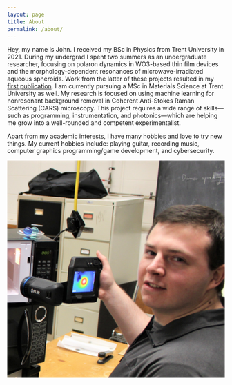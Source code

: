 ```yaml
---
layout: page
title: About
permalink: /about/
---
```


Hey, my name is John. I received my BSc in Physics from Trent University in 2021. During my undergrad I spent two summers as an undergraduate researcher, focusing on polaron dynamics in WO3-based thin film devices and the morphology-dependent resonances of microwave-irradiated aqueous spheroids. Work from the latter of these projects resulted in my [first publication](https://doi.org/10.1063/5.0122773). I am currently pursuing a MSc in Materials Science at Trent University as well. My research is focused on using machine learning for nonresonant background removal in Coherent Anti-Stokes Raman Scattering (CARS) microscopy. This project requires a wide range of skills—such as programming, instrumentation, and photonics—which are helping me grow into a well-rounded and competent experimentalist.

Apart from my academic interests, I have many hobbies and love to try new things. My current hobbies include: playing guitar, recording music, computer graphics programming/game development, and cybersecurity.

![Image of me holding the IR camera](/images/about-me.png)